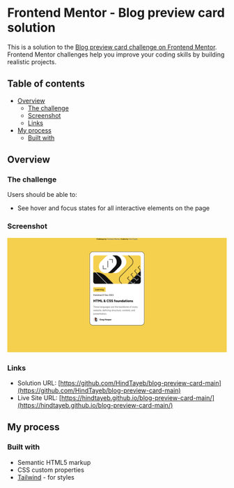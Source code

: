 # Frontend Mentor - Blog preview card solution

This is a solution to the [Blog preview card challenge on Frontend Mentor](https://www.frontendmentor.io/challenges/blog-preview-card-ckPaj01IcS). Frontend Mentor challenges help you improve your coding skills by building realistic projects.

## Table of contents

- [Overview](#overview)
  - [The challenge](#the-challenge)
  - [Screenshot](#screenshot)
  - [Links](#links)
- [My process](#my-process)
  - [Built with](#built-with)

## Overview

### The challenge

Users should be able to:

- See hover and focus states for all interactive elements on the page

### Screenshot

![](./screenshot.png)

### Links

- Solution URL: [https://github.com/HindTayeb/blog-preview-card-main](https://github.com/HindTayeb/blog-preview-card-main)
- Live Site URL: [https://hindtayeb.github.io/blog-preview-card-main/](https://hindtayeb.github.io/blog-preview-card-main/)

## My process

### Built with

- Semantic HTML5 markup
- CSS custom properties
- [Tailwind](https://tailwindcss.com/) - for styles

